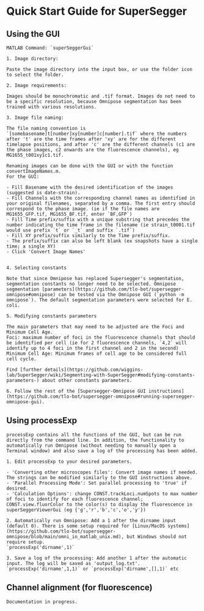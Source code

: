 # Quick Start Guide for SuperSegger

## Using the GUI

	MATLAB Command: `superSeggerGui`

	1. Image directory: 

	Paste the image directory into the input box, or use the folder icon to select the folder. 

	2. Image requirements: 

	Images should be monochromatic and .tif format. Images do not need to be a specific resolution, because Omnipose segmentation has been trained with various resolutions.

	3. Image file naming: 

	The file naming convention is `[somebasename]t[number]xy[number]c[number].tif` where the numbers after 't' are the time frames after 'xy' are for the different timelapse positions, and after 'c' are the different channels (c1 are the phase images, c2 onwards are the fluorescence channels), eg MG1655_t001xy1c1.tif.

	Renaming images can be done with the GUI or with the function convertImageNames.m.
	For the GUI:

	- Fill Basename with the desired identification of the images (suggested is date-strain).
	- Fill Channels with the corresponding channel names as identified in your original filenames, separated by a comma. The first entry should correspond to the phase image. (ie if the file names are MG1655_GFP.tif, MG1655_BF.tif, enter `BF,GFP`)
	- Fill Time prefix/suffix with a unique substring that precedes the number indicating the time frame in the filename (ie strain_t0001.tif would use prefix `t` or `_t` and suffix `.tif`)
	- Fill XY prefix/suffix similarly to the Time prefix/suffix.
	- The prefix/suffix can also be left blank (ex snapshots have a single time; a single XY)
	- Click 'Convert Image Names'


	4. Selecting constants

	Note that since Omnipose has replaced Supersegger's segmentation, segmentation constants no longer need to be selected. Omnipose segmentation [parameters](https://github.com/tlo-bot/supersegger-omnipose#omnipose) can be tested via the Omnipose GUI (`python -m omnipose`). The default segmentation parameters were selected for E. coli. 

	5. Modifying constants parameters

	The main parameters that may need to be adjusted are the Foci and Minimum Cell Age. 
	Foci: maximum number of foci in the fluorescence channels that should be identified per cell (ie for 2 fluorescence channels, `4,2` will identify up to 4 foci in the first channel and 2 in the second) 
	Minimum Cell Age: Minimum frames of cell age to be considered full cell cycle.

	Find [further details](https://github.com/wiggins-lab/SuperSegger/wiki/Segmenting-with-SuperSegger#modifying-constants-parameters-) about other constants parameters.

	6. Follow the rest of the [Supersegger-Omnipose GUI instructions](https://github.com/tlo-bot/supersegger-omnipose#running-supersegger-omnipose-gui).

## Using processExp

	processExp contains all the functions of the GUI, but can be run directly from the command line. In addition, the functionality to automatically run Omnipose (without needing to manually open a Terminal window) and also save a log of the processing has been added.

	1. Edit processExp to your desired parameters.	

	- 'Converting other microscopes files': Convert image names if needed. The strings can be modified similarly to the GUI instructions above.
	- 'Parallel Processing Mode': Set parallel processing to 'true' if desired.
	- 'Calculation Options': change CONST.trackLoci.numSpots to max number of foci to identify for each fluorescence channel; CONST.view.fluorColor to the color(s) to display the fluorescence in superSeggerViewerGui (eg {'g','r','b','c','o','y'})

	2. Automatically run Omnipose: Add a 1 after the dirname input (default 0). There is some setup required for [Linux/MacOS systems](https://github.com/tlo-bot/supersegger-omnipose/blob/main/omni_in_matlab_unix.md), but Windows should not require setup.
	`processExp('dirname',1)`

	3. Save a log of the processing: Add another 1 after the automatic input. The log will be saved as 'output_log.txt'.
	`processExp('dirname',1,1)` or `processExp('dirname',[],1)` etc


## Channel alignment (for fluorescence)

	Documentation in progress.
